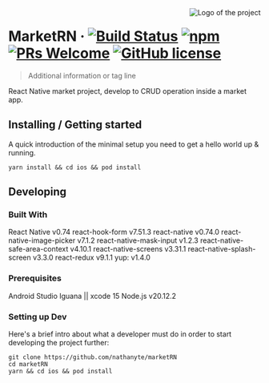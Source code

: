 <img src="./images/logo.sample.png" alt="Logo of the project" align="right">

# MarketRN &middot; [![Build Status](https://img.shields.io/travis/npm/npm/latest.svg?style=flat-square)](https://travis-ci.org/npm/npm) [![npm](https://img.shields.io/npm/v/npm.svg?style=flat-square)](https://www.npmjs.com/package/npm) [![PRs Welcome](https://img.shields.io/badge/PRs-welcome-brightgreen.svg?style=flat-square)](http://makeapullrequest.com) [![GitHub license](https://img.shields.io/badge/license-MIT-blue.svg?style=flat-square)](https://github.com/your/your-project/blob/master/LICENSE)
> Additional information or tag line

React Native market project, develop to CRUD operation inside a market app.

## Installing / Getting started

A quick introduction of the minimal setup you need to get a hello world up &
running.

```shell
yarn install && cd ios && pod install
```


## Developing

### Built With
React Native v0.74
react-hook-form v7.51.3
react-native v0.74.0
react-native-image-picker v7.1.2
react-native-mask-input v1.2.3
react-native-safe-area-context v4.10.1
react-native-screens v3.31.1
react-native-splash-screen v3.3.0
react-redux v9.1.1
yup: v1.4.0

### Prerequisites
Android Studio Iguana || xcode 15
Node.js v20.12.2


### Setting up Dev

Here's a brief intro about what a developer must do in order to start developing
the project further:

```shell
git clone https://github.com/nathanyte/marketRN
cd marketRN
yarn && cd ios && pod install
```
